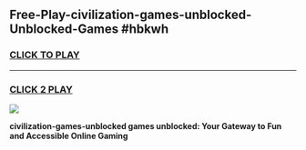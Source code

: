 
## Free-Play-civilization-games-unblocked-Unblocked-Games #hbkwh
<h3>
<a href="https://news.freeplayer.one?title=civilization-games-unblocked&ref=8M">CLICK TO PLAY</a></h3>
<hr>

<h3>
<a href="https://news.freeplayer.one?title=civilization-games-unblocked&ref=8M">CLICK 2 PLAY</a>
  
</h3>

<a href="https://news.freeplayer.one?title=civilization-games-unblocked&ref=8M"><img src="https://clearcache.store/games.png"></a>


**civilization-games-unblocked games unblocked: Your Gateway to Fun and Accessible Online Gaming**
